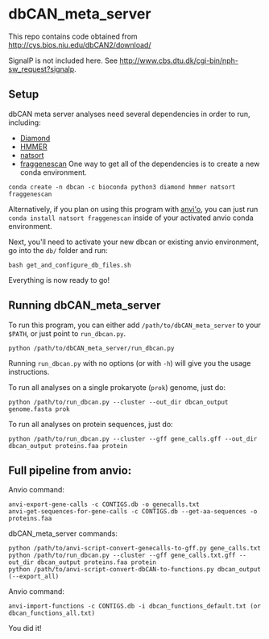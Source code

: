 # dbCAN_meta_server
This repo contains code obtained from http://cys.bios.niu.edu/dbCAN2/download/

SignalP is not included here. See http://www.cbs.dtu.dk/cgi-bin/nph-sw_request?signalp.
## Setup
dbCAN meta server analyses need several dependencies in order to run, including:
- [Diamond](https://github.com/bbuchfink/diamond)
- [HMMER](http://hmmer.org)
- [natsort](https://natsort.readthedocs.io)
- [fraggenescan](https://sourceforge.net/projects/fraggenescan/)
One way to get all of the dependencies is to create a new conda environment.  
```
conda create -n dbcan -c bioconda python3 diamond hmmer natsort fraggenescan
```

Alternatively, if you plan on using this program with [anvi'o](http://merenlab.org/software/anvio/), you can just run
`conda install natsort fraggenescan` inside of your activated anvio conda environment. 

Next, you'll need to activate your new dbcan or existing anvio environment, go into the `db/` folder and run:
```
bash get_and_configure_db_files.sh
```

Everything is now ready to go!

## Running dbCAN_meta_server
To run this program, you can either add `/path/to/dbCAN_meta_server` to your `$PATH`, or just point to `run_dbcan.py`.
```
python /path/to/dbCAN_meta_server/run_dbcan.py
```
Running `run_dbcan.py` with no options (or with `-h`) will give you the usage instructions.

To run all analyses on a single prokaryote (`prok`) genome, just do:
```
python /path/to/run_dbcan.py --cluster --out_dir dbcan_output genome.fasta prok
```

To run all analyses on protein sequences, just do:
```
python /path/to/run_dbcan.py --cluster --gff gene_calls.gff --out_dir dbcan_output proteins.faa protein
```

## Full pipeline from anvio:
Anvio command:
```
anvi-export-gene-calls -c CONTIGS.db -o genecalls.txt
anvi-get-sequences-for-gene-calls -c CONTIGS.db --get-aa-sequences -o proteins.faa
```
dbCAN_meta_server commands:
```
python /path/to/anvi-script-convert-genecalls-to-gff.py gene_calls.txt
python /path/to/run_dbcan.py --cluster --gff gene_calls.txt.gff --out_dir dbcan_output proteins.faa protein
python /path/to/anvi-script-convert-dbCAN-to-functions.py dbcan_output (--export_all)
```
Anvio command:
```
anvi-import-functions -c CONTIGS.db -i dbcan_functions_default.txt (or dbcan_functions_all.txt)
```

You did it!
